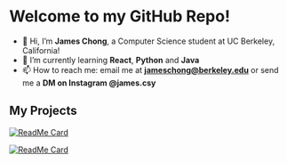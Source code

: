 # Welcome to my GitHub Repo!

- 👋 Hi, I’m **James Chong**, a Computer Science student at UC Berkeley, California!
- 🌱 I’m currently learning **React**, **Python** and **Java**
- 📫 How to reach me: email me at **jameschong@berkeley.edu** or send me a **DM on Instagram @james.csy**


## My Projects
[![ReadMe Card](https://github-readme-stats.vercel.app/api/pin/?username=james-csy&repo=sanctionlistchecker)](https://github.com/james-csy/sanctionlistchecker)

[![ReadMe Card](https://github-readme-stats.vercel.app/api/pin/?username=rlin0210&repo=connex)](https://github.com/rlin0210/connex)
  



<!---
james-csy/james-csy is a ✨ special ✨ repository because its `README.md` (this file) appears on your GitHub profile.
You can click the Preview link to take a look at your changes.
--->
